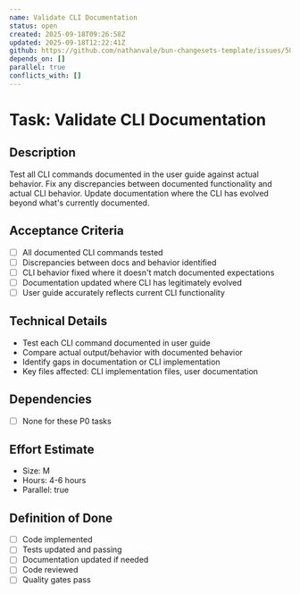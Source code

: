 ```yaml
---
name: Validate CLI Documentation
status: open
created: 2025-09-18T09:26:58Z
updated: 2025-09-18T12:22:41Z
github: https://github.com/nathanvale/bun-changesets-template/issues/50
depends_on: []
parallel: true
conflicts_with: []
---
```


# Task: Validate CLI Documentation

## Description

Test all CLI commands documented in the user guide against actual behavior. Fix
any discrepancies between documented functionality and actual CLI behavior.
Update documentation where the CLI has evolved beyond what's currently
documented.

## Acceptance Criteria

- [ ] All documented CLI commands tested
- [ ] Discrepancies between docs and behavior identified
- [ ] CLI behavior fixed where it doesn't match documented expectations
- [ ] Documentation updated where CLI has legitimately evolved
- [ ] User guide accurately reflects current CLI functionality

## Technical Details

- Test each CLI command documented in user guide
- Compare actual output/behavior with documented behavior
- Identify gaps in documentation or CLI implementation
- Key files affected: CLI implementation files, user documentation

## Dependencies

- [ ] None for these P0 tasks

## Effort Estimate

- Size: M
- Hours: 4-6 hours
- Parallel: true

## Definition of Done

- [ ] Code implemented
- [ ] Tests updated and passing
- [ ] Documentation updated if needed
- [ ] Code reviewed
- [ ] Quality gates pass
